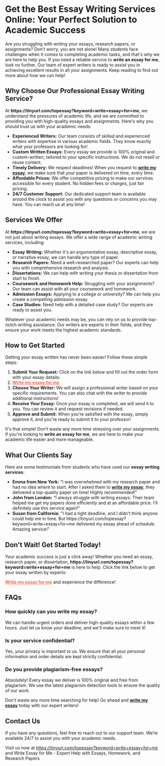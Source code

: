 <h1>Get the Best Essay Writing Services Online: Your Perfect Solution to Academic Success</h1>

<p>Are you struggling with writing your essays, research papers, or assignments? Don’t worry, you are not alone! Many students face challenges when it comes to completing academic tasks, and that's why we are here to help you. If you need a reliable service to <strong>write an essay for me</strong>, look no further. Our team of expert writers is ready to assist you in achieving excellent results in all your assignments. Keep reading to find out more about how we can help!</p>

<h2>Why Choose Our Professional Essay Writing Service?</h2>

<p>At <strong>https://tinyurl.com/topessay?keyword=write+essay+for+me</strong>, we understand the pressures of academic life, and we are committed to providing you with high-quality essays and assignments. Here's why you should trust us with your academic needs:</p>

<ul>
  <li><strong>Experienced Writers:</strong> Our team consists of skilled and experienced writers with expertise in various academic fields. They know exactly what your professors are looking for!</li>
  <li><strong>Custom Written Essays:</strong> Every essay we provide is 100% original and custom-written, tailored to your specific instructions. We do not resell or reuse content.</li>
  <li><strong>Timely Delivery:</strong> We respect deadlines! When you request to <a href="https://tinyurl.com/topessay?keyword=write+essay+for+me"><strong>write my essay</strong></a>, we make sure that your paper is delivered on time, every time.</li>
  <li><strong>Affordable Prices:</strong> We offer competitive pricing to make our services accessible for every student. No hidden fees or charges, just fair pricing.</li>
  <li><strong>24/7 Customer Support:</strong> Our dedicated support team is available around the clock to assist you with any questions or concerns you may have. You can reach us at any time!</li>
</ul>

<h2>Services We Offer</h2>

<p>At <strong>https://tinyurl.com/topessay?keyword=write+essay+for+me</strong>, we are not just about writing essays. We offer a wide range of academic writing services, including:</p>

<ul>
  <li><strong>Essay Writing:</strong> Whether it's an argumentative essay, descriptive essay, or narrative essay, we can handle any type of paper.</li>
  <li><strong>Research Papers:</strong> Need a well-researched paper? Our experts can help you with comprehensive research and analysis.</li>
  <li><strong>Dissertations:</strong> We can help with writing your thesis or dissertation from start to finish.</li>
  <li><strong>Coursework and Homework Help:</strong> Struggling with your assignments? Our team can assist with all your coursework and homework.</li>
  <li><strong>Admission Essays:</strong> Applying to a college or university? We can help you create a compelling admission essay.</li>
  <li><strong>Case Studies:</strong> Need help with a detailed case study? Our experts are ready to assist you.</li>
</ul>

<p>Whatever your academic needs may be, you can rely on us to provide top-notch writing assistance. Our writers are experts in their fields, and they ensure your work meets the highest academic standards.</p>

<h2>How to Get Started</h2>

<p>Getting your essay written has never been easier! Follow these simple steps:</p>

<ol>
  <li><strong>Submit Your Request:</strong> Click on the link below and fill out the order form with your essay details:</li>
  <li><a href="https://tinyurl.com/topessay?keyword=write+essay+for+me" style="font-weight: bold; color: #ff6347;">Write my essay for me</a></li>
  <li><strong>Choose Your Writer:</strong> We will assign a professional writer based on your specific requirements. You can also chat with the writer to provide additional instructions!</li>
  <li><strong>Receive Your Essay:</strong> Once your essay is completed, we will send it to you. You can review it and request revisions if needed.</li>
  <li><strong>Approve and Submit:</strong> When you're satisfied with the essay, simply approve it, and you're ready to submit it to your professor!</li>
</ol>

<p>It's that simple! Don’t waste any more time stressing over your assignments. If you're looking to <strong>write an essay for me</strong>, we are here to make your academic life easier and more manageable.</p>

<h2>What Our Clients Say</h2>

<p>Here are some testimonials from students who have used our <strong>essay writing services</strong>:</p>

<ul>
  <li><strong>Emma from New York:</strong> "I was overwhelmed with my research paper and had no idea where to start. After I asked them to <a href="https://tinyurl.com/topessay?keyword=write+essay+for+me"><strong>write my essay</strong></a>, they delivered a top-quality paper on time! Highly recommended!"</li>
  <li><strong>John from London:</strong> "I always struggle with writing essays. Their team helped me get my papers done efficiently and at an affordable price. I'll definitely use this service again!"</li>
  <li><strong>Susan from California:</strong> "I had a tight deadline, and I didn't think anyone could help me in time. But https://tinyurl.com/topessay?keyword=write+essay+for+me delivered my essay ahead of schedule. Amazing service!"</li>
</ul>

<h2>Don't Wait! Get Started Today!</h2>

<p>Your academic success is just a click away! Whether you need an essay, research paper, or dissertation, <strong>https://tinyurl.com/topessay?keyword=write+essay+for+me</strong> is here to help. Click the link below to get your essay written by experts:</p>

<p><a href="https://tinyurl.com/topessay?keyword=write+essay+for+me" style="font-weight: bold; color: #ff6347;">Write my essay for me</a> and experience the difference!</p>

<h2>FAQs</h2>

<h3>How quickly can you write my essay?</h3>
<p>We can handle urgent orders and deliver high-quality essays within a few hours. Just let us know your deadline, and we'll make sure to meet it!</p>

<h3>Is your service confidential?</h3>
<p>Yes, your privacy is important to us. We ensure that all your personal information and order details are kept strictly confidential.</p>

<h3>Do you provide plagiarism-free essays?</h3>
<p>Absolutely! Every essay we deliver is 100% original and free from plagiarism. We use the latest plagiarism detection tools to ensure the quality of our work.</p>

<p>Don't waste any more time searching for help! Go ahead and <strong><a href="https://tinyurl.com/topessay?keyword=write+essay+for+me">write my essay</a></strong> today with our expert writers!</p>

<h2>Contact Us</h2>

<p>If you have any questions, feel free to reach out to our support team. We’re available 24/7 to assist you with your academic needs.</p>

<p>Visit us now at <a href="https://tinyurl.com/topessay?keyword=write+essay+for+me">https://tinyurl.com/topessay?keyword=write+essay+for+me</a> and
Write Essay for Me - Expert Help with Essays, Homework, and Research Papers
